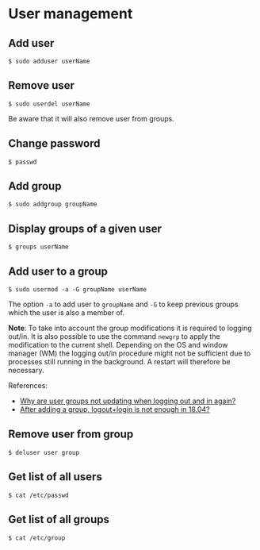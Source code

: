 # User management

## Add user
```
$ sudo adduser userName
```

## Remove user
```
$ sudo userdel userName
```

Be aware that it will also remove user from groups.

## Change password
```
$ passwd
```

## Add group
```
$ sudo addgroup groupName
```

## Display groups of a given user
```
$ groups userName
```

## Add user to a group
```
$ sudo usermod -a -G groupName userName
```

The option `-a` to add user to `groupName` and `-G` to keep previous groups which the user is also a member of.

**Note**: To take into account the group modifications it is required to logging out/in. 
It is also possible to use the command `newgrp` to apply the modification to the current shell.
Depending on the OS and window manager (WM) the logging out/in procedure might not be sufficient due to processes still running in the background. 
A restart will therefore be necessary.

References:
- [Why are user groups not updating when logging out and in again?](https://unix.stackexchange.com/questions/607629/why-are-user-groups-not-updating-when-logging-out-and-in-again)
- [After adding a group, logout+login is not enough in 18.04?](https://askubuntu.com/questions/1045993/after-adding-a-group-logoutlogin-is-not-enough-in-18-04)

## Remove user from group
```
$ deluser user group
```

## Get list of all users
```
$ cat /etc/passwd
```

## Get list of all groups
```
$ cat /etc/group
```
